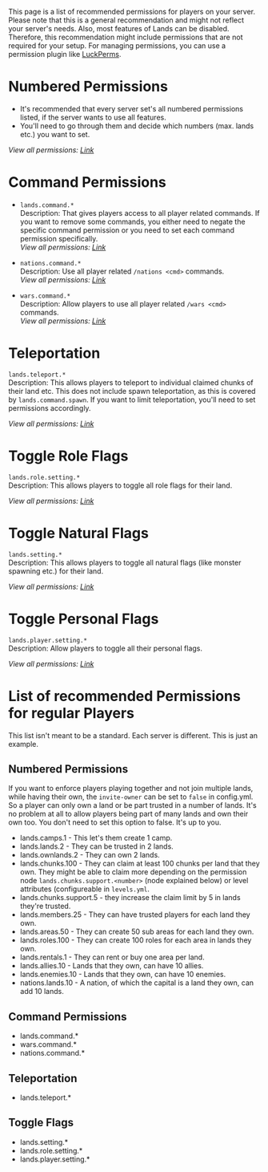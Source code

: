 This page is a list of recommended permissions for players on your server. Please note that this is a general recommendation and might not reflect your server's needs. Also, most features of Lands can be disabled. Therefore, this recommendation might include permissions that are not required for your setup. For managing permissions, you can use a permission plugin like [LuckPerms](https://www.spigotmc.org/resources/luckperms.28140/).

# Numbered Permissions
* It's recommended that every server set's all numbered permissions listed, if the server wants to use all features. 
* You'll need to go through them and decide which numbers (max. lands etc.) you want to set.

_View all permissions: [Link](https://wiki.incredibleplugins.com/lands/permissions/permissions#numbered-permissions)_

# Command Permissions

* `lands.command.*`\
Description: That gives players access to all player related commands.
If you want to remove some commands, you either need to negate the specific command permission or you need to set each command permission specifically.\
_View all permissions: [Link](../../players/basics/Commands.md)_

* `nations.command.*`\
Description: Use all player related `/nations <cmd>` commands.\
_View all permissions: [Link](https://wiki.incredibleplugins.com/lands/players/basics/commands#nations)_

* `wars.command.*`\
Description: Allow players to use all player related `/wars <cmd>` commands.\
_View all permissions: [Link](https://wiki.incredibleplugins.com/lands/players/basics/commands#wars)_

# Teleportation
`lands.teleport.*`\
Description: This allows players to teleport to individual claimed chunks of their land etc. This does not include spawn teleportation, as this is covered by `lands.command.spawn`. If you want to limit teleportation, you'll need to set permissions accordingly.

_View all permissions: [Link](https://wiki.incredibleplugins.com/lands/permissions/permissions#teleportation)_

# Toggle Role Flags
`lands.role.setting.*`\
Description: This allows players to toggle all role flags for their land.

_View all permissions: [Link](https://wiki.incredibleplugins.com/lands/configuration/roles-and-their-flags#flags)_

# Toggle Natural Flags
`lands.setting.*`\
Description: This allows players to toggle all natural flags (like monster spawning etc.) for their land.

_View all permissions: [Link](https://wiki.incredibleplugins.com/lands/configuration/natural-flags#flags)_


# Toggle Personal Flags
`lands.player.setting.*`\
Description: Allow players to toggle all their personal flags.

_View all permissions: [Link](https://wiki.incredibleplugins.com/lands/configuration/player-personal-settings#available-personal-flags)_


# List of recommended Permissions for regular Players
This list isn't meant to be a standard. Each server is different. This is just an example. 

## Numbered Permissions
If you want to enforce players playing together and not join multiple lands, while having their own, the `invite-owner` can be set to `false` in config.yml. So a player can only own a land or be part trusted in a number of lands. It's no problem at all to allow players being part of many lands and own their own too. You don't need to set this option to false. It's up to you.

* lands.camps.1 - This let's them create 1 camp.
* lands.lands.2 - They can be trusted in 2 lands.
* lands.ownlands.2 - They can own 2 lands.
* lands.chunks.100 - They can claim at least 100 chunks per land that they own. They might be able to claim more depending on the permission node ``lands.chunks.support.<number>`` (node explained below) or level attributes (configureable in ``levels.yml``.
* lands.chunks.support.5 - they increase the claim limit by 5 in lands they're trusted.
* lands.members.25 - They can have trusted players for each land they own.
* lands.areas.50 - They can create 50 sub areas for each land they own.
* lands.roles.100 - They can create 100 roles for each area in lands they own.
* lands.rentals.1 - They can rent or buy one area per land.
* lands.allies.10 - Lands that they own, can have 10 allies.
* lands.enemies.10 - Lands that they own, can have 10 enemies.
* nations.lands.10 - A nation, of which the capital is a land they own, can add 10 lands.
## Command Permissions
* lands.command.*
* wars.command.*
* nations.command.*
## Teleportation
* lands.teleport.*
## Toggle Flags
* lands.setting.*
* lands.role.setting.*
* lands.player.setting.*
